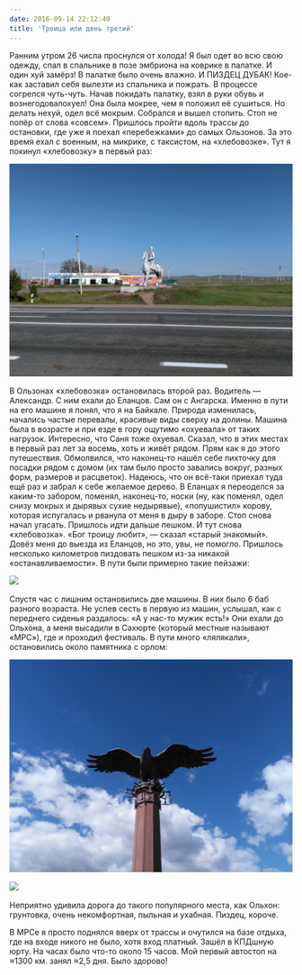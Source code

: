 ```yaml
---
date: 2016-09-14 22:12:49
title: 'Троица или день третий'
---
```


Ранним утром 26 числа проснулся от холода! Я был одет во всю свою одежду, спал в спальнике в позе
эмбриона на коврике в палатке. И один хуй замёрз! В палатке было очень влажно. И ПИЗДЕЦ ДУБАК!
Кое-как заставил себя вылезти из спальника и пожрать. В процессе согрелся чуть-чуть. Начав покидать
палатку, взял в руки обувь и вознегодовалохуел! Она была мокрее, чем я положил её сушиться. Но
делать нехуй, одел всё мокрым. Собрался и вышел стопить. Стоп не попёр от слова «совсем». Пришлось
пройти вдоль трассы до остановки, где уже я поехал «перебежками» до самых Ользонов. За это время
ехал с военным, на микрике, с таксистом, на «хлебовозке». Тут я покинул «хлебовозку» в первый раз:

![](IMG_20160826_084320.jpg)

В Ользонах «хлебовозка» остановилась второй раз. Водитель — Александр. С ним ехали до Еланцов. Сам
он с Ангарска. Именно в пути на его машине я понял, что я на Байкале. Природа изменилась, начались
частые перевалы, красивые виды сверху на долины. Машина была в возрасте и при езде в гору ощутимо
«охуевала» от таких нагрузок. Интересно, что Саня тоже охуевал. Сказал, что в этих местах в первый
раз лет за восемь, хоть и живёт рядом. Прям как я до этого путешествия. Обмолвился, что наконец-то
нашёл себе пихточку для посадки рядом с домом (их там было просто завались вокруг, разных форм,
размеров и расцветок). Надеюсь, что он всё-таки приехал туда ещё раз и забрал к себе желаемое
дерево. В Еланцах я переоделся за каким-то забором, поменял, наконец-то, носки (ну, как поменял,
одел снизу мокрых и дырявых сухие недырявые), «попушистил» корову, которая испугалась и рванула от
меня в дыру в заборе. Стоп снова начал угасать. Пришлось идти дальше пешком. И тут снова
«хлебовозка». «Бог троицу любит», — сказал «старый знакомый». Довёз меня до выезда из Еланцов, но
это, увы, не помогло. Пришлось несколько километров пиздовать пешком из-за никакой
«останавливаемости». В пути были примерно такие пейзажи:

![](IMG_20160826_130042.jpg)

Спустя час с лишним остановились две машины. В них было 6 баб разного возраста. Не успев сесть в
первую из машин, услышал, как с переднего сиденья раздалось: «А у нас-то мужик есть!» Они ехали до
Ольхона, а меня высадили в Сахюрте (который местные называют «МРС»), где и проходил фестиваль. В
пути много «лялякали», остановились около памятника с орлом:

![](IMG_20160826_140235.jpg)

![](IMG_20160826_140040.jpg)

Неприятно удивила дорога до такого популярного места, как Ольхон: грунтовка, очень некомфортная,
пыльная и ухабная. Пиздец, короче.

В МРСе я просто поднялся вверх от трассы и очутился на базе отдыха, где на входе никого не было,
хотя вход платный. Зашёл в КПДшную юрту. На часах было что-то около 15 часов. Мой первый автостоп на
≈1300 км. занял ≈2,5 дня. Было здорово!
